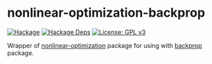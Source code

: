 nonlinear-optimization-backprop
===============================

[![Hackage](https://img.shields.io/hackage/v/nonlinear-optimization-backprop.svg)](https://hackage.haskell.org/package/nonlinear-optimization-backprop)
[![Hackage Deps](https://img.shields.io/hackage-deps/v/nonlinear-optimization-backprop.svg)](https://packdeps.haskellers.com/feed?needle=nonlinear-optimization-backprop)
[![License: GPL v3](https://img.shields.io/badge/License-GPL%20v3-blue.svg)](https://www.gnu.org/licenses/gpl-3.0)

Wrapper of [nonlinear-optimization](https://hackage.haskell.org/package/nonlinear-optimization) package for using with [backprop](https://hackage.haskell.org/package/backprop) package.
